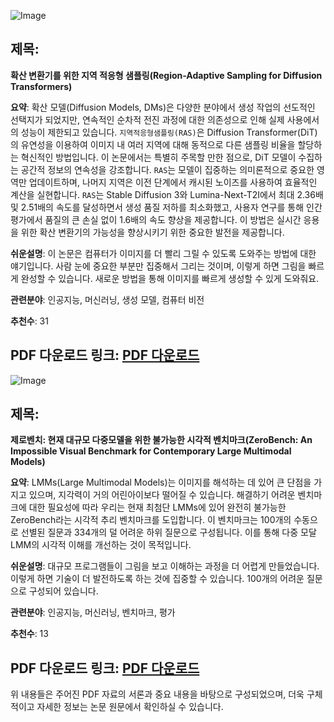 ![Image](https://cdn-thumbnails.huggingface.co/social-thumbnails/papers/2502.10389.png)

## 제목:
**확산 변환기를 위한 지역 적응형 샘플링(Region-Adaptive Sampling for Diffusion Transformers)**

**요약**:
확산 모델(Diffusion Models, DMs)은 다양한 분야에서 생성 작업의 선도적인 선택지가 되었지만, 연속적인 순차적 전진 과정에 대한 의존성으로 인해 실제 사용에서의 성능이 제한되고 있습니다. `지역적응형샘플링(RAS)`은 Diffusion Transformer(DiT)의 유연성을 이용하여 이미지 내 여러 지역에 대해 동적으로 다른 샘플링 비율을 할당하는 혁신적인 방법입니다. 이 논문에서는 특별히 주목할 만한 점으로, DiT 모델이 수집하는 공간적 정보의 연속성을 강조합니다. `RAS`는 모델이 집중하는 의미론적으로 중요한 영역만 업데이트하며, 나머지 지역은 이전 단계에서 캐시된 노이즈를 사용하여 효율적인 계산을 실현합니다. `RAS`는 Stable Diffusion 3와 Lumina-Next-T2I에서 최대 2.36배 및 2.51배의 속도를 달성하면서 생성 품질 저하를 최소화했고, 사용자 연구를 통해 인간 평가에서 품질의 큰 손실 없이 1.6배의 속도 향상을 제공합니다. 이 방법은 실시간 응용을 위한 확산 변환기의 가능성을 향상시키기 위한 중요한 발전을 제공합니다.

**쉬운설명**:
이 논문은 컴퓨터가 이미지를 더 빨리 그릴 수 있도록 도와주는 방법에 대한 얘기입니다. 사람 눈에 중요한 부분만 집중해서 그리는 것이며, 이렇게 하면 그림을 빠르게 완성할 수 있습니다. 새로운 방법을 통해 이미지를 빠르게 생성할 수 있게 도와줘요.

**관련분야**:
인공지능, 머신러닝, 생성 모델, 컴퓨터 비전

**추천수**:
31

**PDF 다운로드 링크**: [PDF 다운로드](https://arxiv.org/pdf/2502.10389)
---

![Image](https://cdn-thumbnails.huggingface.co/social-thumbnails/papers/2502.09696.png)

## 제목:
**제로벤치: 현재 대규모 다중모델을 위한 불가능한 시각적 벤치마크(ZeroBench: An Impossible Visual Benchmark for Contemporary Large Multimodal Models)**

**요약**:
LMMs(Large Multimodal Models)는 이미지를 해석하는 데 있어 큰 단점을 가지고 있으며, 지각력이 거의 어린아이보다 떨어질 수 있습니다. 해결하기 어려운 벤치마크에 대한 필요성에 따라 우리는 현재 최첨단 LMMs에 있어 완전히 불가능한 ZeroBench라는 시각적 추리 벤치마크를 도입합니다. 이 벤치마크는 100개의 수동으로 선별된 질문과 334개의 덜 어려운 하위 질문으로 구성됩니다. 이를 통해 다중 모달 LMM의 시각적 이해를 개선하는 것이 목적입니다.

**쉬운설명**:
대규모 프로그램들이 그림을 보고 이해하는 과정을 더 어렵게 만들었습니다. 이렇게 하면 기술이 더 발전하도록 하는 것에 집중할 수 있습니다. 100개의 어려운 질문으로 구성되어 있습니다.

**관련분야**:
인공지능, 머신러닝, 벤치마크, 평가

**추천수**:
13

**PDF 다운로드 링크**: [PDF 다운로드](https://arxiv.org/pdf/2502.09696)
---

위 내용들은 주어진 PDF 자료의 서론과 중요 내용을 바탕으로 구성되었으며, 더욱 구체적이고 자세한 정보는 논문 원문에서 확인하실 수 있습니다.